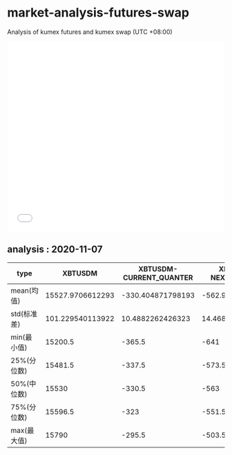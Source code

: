 # market-analysis-futures-swap
Analysis of kumex futures and kumex swap (UTC +08:00)

<iframe width="100%" height="440" src="./data.html" frameborder="no" border="0" scrolling="no"></iframe>

## analysis : 2020-11-07

type|XBTUSDM|XBTUSDM-CURRENT_QUANTER|XBTUSDM-NEXT_QUANTER|
---|---|---|---
mean(均值) | 15527.9706612293 | -330.404871798193 | -562.929115036798
std(标准差) | 101.229540113922 | 10.4882262426323 | 14.4688756779062
min(最小值) | 15200.5 | -365.5 | -641
25%(分位数) | 15481.5 | -337.5 | -573.5
50%(中位数) | 15530 | -330.5 | -563
75%(分位数) | 15596.5 | -323 | -551.5
max(最大值) | 15790 | -295.5 | -503.5

